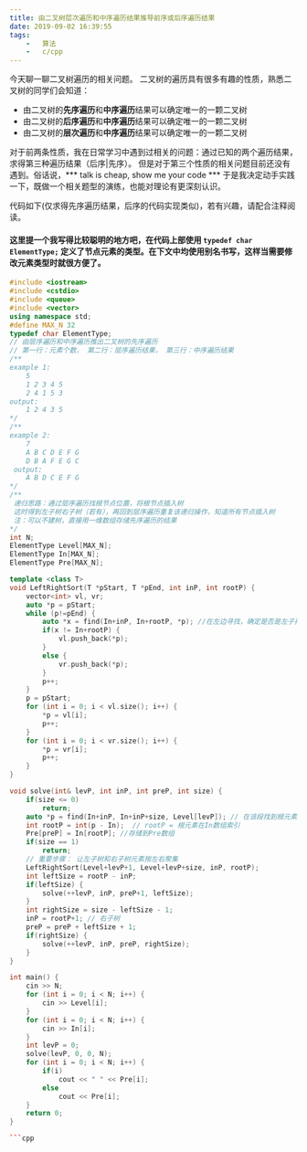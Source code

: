 ```yaml
---
title: 由二叉树层次遍历和中序遍历结果推导前序或后序遍历结果
date: 2019-09-02 16:39:55
tags:
    -   算法
    -   c/cpp
---
```


今天聊一聊二叉树遍历的相关问题。
二叉树的遍历具有很多有趣的性质，熟悉二叉树的同学们会知道：

* 由二叉树的**先序遍历**和**中序遍历**结果可以确定唯一的一颗二叉树
* 由二叉树的**后序遍历**和**中序遍历**结果可以确定唯一的一颗二叉树
* 由二叉树的**层次遍历**和**中序遍历**结果可以确定唯一的一颗二叉树
  
对于前两条性质，我在日常学习中遇到过相关的问题：通过已知的两个遍历结果，求得第三种遍历结果（后序|先序）。
但是对于第三个性质的相关问题目前还没有遇到。俗话说，*** talk is cheap, show me your code *** 于是我决定动手实践一下，既做一个相关题型的演练，也能对理论有更深刻认识。

代码如下(仅求得先序遍历结果，后序的代码实现类似)，若有兴趣，请配合注释阅读。
#### 这里提一个我写得比较聪明的地方吧，在代码上部使用 `typedef char ElementType;` 定义了节点元素的类型。在下文中均使用别名书写，这样当需要修改元素类型时就很方便了。

```cpp
#include <iostream>
#include <cstdio>
#include <queue>
#include <vector>
using namespace std;
#define MAX_N 32
typedef char ElementType;
// 由层序遍历和中序遍历推出二叉树的先序遍历
// 第一行：元素个数， 第二行：层序遍历结果， 第三行：中序遍历结果
/**
example 1:
    5
    1 2 3 4 5
    2 4 1 5 3
output:
    1 2 4 3 5
*/
/**
example 2:
    7
    A B C D E F G
    D B A F E G C
 output:
    A B D C E F G
*/
/**
 递归思路：通过层序遍历找根节点位置，将根节点插入树
 这时得到左子树右子树（若有），再回到层序遍历重复该递归操作，知道所有节点插入树
 注：可以不建树，直接用一维数组存储先序遍历的结果
*/
int N;
ElementType Level[MAX_N];
ElementType In[MAX_N];
ElementType Pre[MAX_N];

template <class T>
void LeftRightSort(T *pStart, T *pEnd, int inP, int rootP) {
    vector<int> vl, vr;
    auto *p = pStart;
    while (p!=pEnd) {
        auto *x = find(In+inP, In+rootP, *p); //在左边寻找，确定是否是左子孙节点
        if(x != In+rootP) {
            vl.push_back(*p);
        }
        else {
            vr.push_back(*p);
        }
        p++;
    }
    p = pStart;
    for (int i = 0; i < vl.size(); i++) {
        *p = vl[i];
        p++;
    }
    for (int i = 0; i < vr.size(); i++) {
        *p = vr[i];
        p++;
    }
}

void solve(int& levP, int inP, int preP, int size) {
    if(size <= 0)
        return;
    auto *p = find(In+inP, In+inP+size, Level[levP]); // 在该段找到根元素
    int rootP = int(p - In);  // rootP = 根元素在In数组索引
    Pre[preP] = In[rootP]; //存储到Pre数组
    if(size == 1)
        return;
    // 重要步骤： 让左子树和右子树元素按左右聚集
    LeftRightSort(Level+levP+1, Level+levP+size, inP, rootP);
    int leftSize = rootP - inP;
    if(leftSize) {
        solve(++levP, inP, preP+1, leftSize);
    }
    int rightSize = size - leftSize - 1;
    inP = rootP+1; // 右子树
    preP = preP + leftSize + 1;
    if(rightSize) {
        solve(++levP, inP, preP, rightSize);
    }
}

int main() {
    cin >> N;
    for (int i = 0; i < N; i++) {
        cin >> Level[i];
    }
    for (int i = 0; i < N; i++) {
        cin >> In[i];
    }
    int levP = 0;
    solve(levP, 0, 0, N);
    for (int i = 0; i < N; i++) {
        if(i)
            cout << " " << Pre[i];
        else
            cout << Pre[i];
    }
    return 0;
}

```cpp

